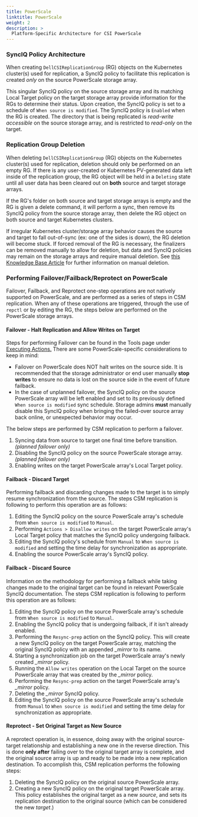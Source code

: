 ```yaml
---
title: PowerScale
linktitle: PowerScale
weight: 2
description: >
  Platform-Specific Architecture for CSI PowerScale
---
```


### SyncIQ Policy Architecture
When creating `DellCSIReplicationGroup` (RG) objects on the Kubernetes cluster(s) used for replication, a SyncIQ policy to facilitate this replication is created *only* on the source PowerScale storage array. 

This singular SyncIQ policy on the source storage array and its matching Local Target policy on the target storage array provide information for the RGs to determine their status. Upon creation, the SyncIQ policy is set to a schedule of `When source is modified`. The SyncIQ policy is `Enabled` when the RG is created. The directory that is being replicated is *read-write accessible* on the source storage array, and is restricted to *read-only* on the target. 

### Replication Group Deletion 
When deleting `DellCSIReplicationGroup` (RG) objects on the Kubernetes cluster(s) used for replication, deletion should only be performed on an empty RG. If there is any user-created or Kubernetes PV-generated data left inside of the replication group, the RG object will be held in a `Deleting` state until all user data has been cleared out on **both** source and target storage arrays. 

If the RG's folder on both source and target storage arrays is empty and the RG is given a delete command, it will perform a sync, then remove its SyncIQ policy from the source storage array, then delete the RG object on both source and target Kubernetes clusters. 

If irregular Kubernetes cluster/storage array behavior causes the source and target to fall out-of-sync (ex: one of the sides is down), the RG deletion will become stuck. If forced removal of the RG is necessary, the finalizers can be removed manually to allow for deletion, but data and SyncIQ policies may remain on the storage arrays and require manual deletion. See [this Knowledge Base Article](https://www.dell.com/support/kbdoc/en-us/000206294/dell-csm-replication-powerscale-replication-artifacts-remain-after-deletion) for further information on manual deletion. 

### Performing Failover/Failback/Reprotect on PowerScale

Failover, Failback, and Reprotect one-step operations are not natively supported on PowerScale, and are performed as a series of steps in CSM replication. When any of these operations are triggered, through the use of `repctl` or by editing the RG, the steps below are performed on the PowerScale storage arrays.

#### Failover - Halt Replication and Allow Writes on Target

Steps for performing Failover can be found in the Tools page under [Executing Actions.](https://dell.github.io/csm-docs/docs/replication/tools/#executing-actions) There are some PowerScale-specific considerations to keep in mind: 
- Failover on PowerScale does NOT halt writes on the source side. It is recommended that the storage administrator or end user manually **stop writes** to ensure no data is lost on the source side in the event of future failback. 
- In the case of unplanned failover, the SyncIQ policy on the source PowerScale array will be left enabled and set to its previously defined `When source is modified` sync schedule. Storage admins **must** manually disable this SyncIQ policy when bringing the failed-over source array back online, or unexpected behavior may occur.

The below steps are performed by CSM replication to perform a failover.

1. Syncing data from source to target one final time before transition. *(planned failover only)*
2. Disabling the SyncIQ policy on the source PowerScale storage array. *(planned failover only)*
3. Enabling writes on the target PowerScale array's Local Target policy.  

#### Failback - Discard Target

Performing failback and discarding changes made to the target is to simply resume synchronization from the source. The steps CSM replication is following to perform this operation are as follows:

1. Editing the SyncIQ policy on the source PowerScale array's schedule from `When source is modified` to `Manual`. 
2. Performing `Actions > Disallow writes` on the target PowerScale array's Local Target policy that matches the SyncIQ policy undergoing failback. 
3. Editing the SyncIQ policy's schedule from `Manual` to `When source is modified` and setting the time delay for synchronization as appropriate.
4. Enabling the source PowerScale array's SyncIQ policy. 

   
#### Failback - Discard Source

Information on the methodology for performing a failback while taking changes made to the original target can be found in relevant PowerScale SyncIQ documentation. The steps CSM replication is following to perform this operation are as follows:

1. Editing the SyncIQ policy on the source PowerScale array's schedule from `When source is modified` to `Manual`. 
2. Enabling the SyncIQ policy that is undergoing failback, if it isn't already enabled. 
3. Performing the `Resync-prep` action on the SyncIQ policy. This will create a new SyncIQ policy on the target PowerScale array, matching the original SyncIQ policy with an appended *_mirror* to its name. 
4. Starting a synchronization job on the target PowerScale array's newly created *_mirror* policy.
5. Running the `Allow writes` operation on the Local Target on the source PowerScale array that was created by the *_mirror* policy. 
6. Performing the `Resync-prep` action on the target PowerScale array's *_mirror* policy. 
7. Deleting the *_mirror* SyncIQ policy. 
8. Editing the SyncIQ policy on the source PowerScale array's schedule from `Manual` to `When source is modified` and setting the time delay for synchronization as appropriate.

#### Reprotect - Set Original Target as New Source 

A reprotect operation is, in essence, doing away with the original source-target relationship and establishing a new one in the reverse direction. This is done **only after** failing over to the original target array is complete, and the original source array is up and ready to be made into a new replication destination. To accomplish this, CSM replication performs the following steps:

1. Deleting the SyncIQ policy on the original source PowerScale array. 
2. Creating a new SyncIQ policy on the original target PowerScale array. This policy establishes the original target as a new *source*, and sets its replication destination to the original source (which can be considered the new *target*.)